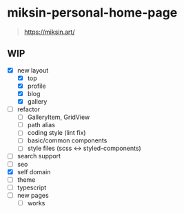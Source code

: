 # miksin-personal-home-page

> https://miksin.art/

## WIP

- [x] new layout
  - [x] top
  - [x] profile
  - [x] blog
  - [x] gallery
- [ ] refactor
  - [ ] GalleryItem, GridView
  - [ ] path alias
  - [ ] coding style (lint fix)
  - [ ] basic/common components
  - [ ] style files (scss <-> styled-components)
- [ ] search support
- [ ] seo
- [x] self domain
- [ ] theme
- [ ] typescript
- [ ] new pages
  - [ ] works

